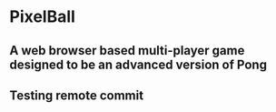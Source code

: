 # PixelBall

## A web browser based multi-player game designed to be an advanced version of Pong

## Testing remote commit
